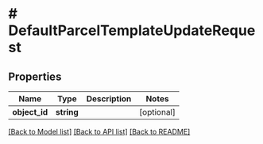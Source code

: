# # DefaultParcelTemplateUpdateRequest

## Properties

Name | Type | Description | Notes
------------ | ------------- | ------------- | -------------
**object_id** | **string** |  | [optional]

[[Back to Model list]](../../README.md#models) [[Back to API list]](../../README.md#endpoints) [[Back to README]](../../README.md)
